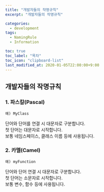 ```yaml
---
title: "개발자들의 작명규칙"
excerpt: "개발자들의 작명규칙"

categories:
  - development
tags:
  - NamingRule
  - Information

toc: true
toc_label: "목차"
toc_icon: "clipboard-list"
last_modified_at: 2020-01-05T22:00:00+9:00
---
```


## 개발자들의 작명규칙

### 1. 파스칼(Pascal)
```
예) MyClass
```
단어와 단어를 연결 시 대문자로 구분합니다.  
첫 단어는 대문자로 시작합니다.  
보통 네임스페이스, 클래스 이름 등에 사용됩니다.  

### 2. 카멜(Camel)

```
예) myFunction
```
단어와 단어 연결 시 대문자로 구분합니다.  
첫 단어는 소문자로 시작합니다.  
보통 변수, 함수 등에 사용됩니다.  